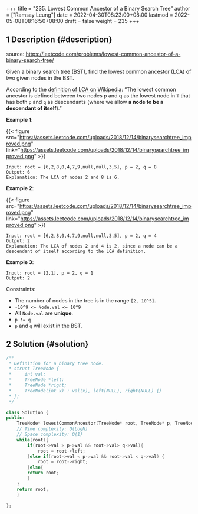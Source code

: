 +++
title = "235. Lowest Common Ancestor of a Binary Search Tree"
author = ["Ramsay Leung"]
date = 2022-04-30T08:23:00+08:00
lastmod = 2022-05-08T08:16:50+08:00
draft = false
weight = 235
+++

## <span class="section-num">1</span> Description {#description}

source: <https://leetcode.com/problems/lowest-common-ancestor-of-a-binary-search-tree/>

Given a binary search tree (BST), find the lowest common ancestor (LCA) of two given nodes in the BST.

According to the [definition of LCA on Wikipedia](https://en.wikipedia.org/wiki/Lowest_common_ancestor): “The lowest common ancestor is defined between two nodes p and q as the lowest node in `T` that has both `p` and `q` as descendants (where we allow **a node to be a descendant of itself**).”

**Example 1**:

{{< figure src="https://assets.leetcode.com/uploads/2018/12/14/binarysearchtree_improved.png" link="https://assets.leetcode.com/uploads/2018/12/14/binarysearchtree_improved.png" >}}

```text
Input: root = [6,2,8,0,4,7,9,null,null,3,5], p = 2, q = 8
Output: 6
Explanation: The LCA of nodes 2 and 8 is 6.
```

**Example 2**:

{{< figure src="https://assets.leetcode.com/uploads/2018/12/14/binarysearchtree_improved.png" link="https://assets.leetcode.com/uploads/2018/12/14/binarysearchtree_improved.png" >}}

```text
Input: root = [6,2,8,0,4,7,9,null,null,3,5], p = 2, q = 4
Output: 2
Explanation: The LCA of nodes 2 and 4 is 2, since a node can be a descendant of itself according to the LCA definition.
```

**Example 3**:

```text
Input: root = [2,1], p = 2, q = 1
Output: 2
```

Constraints:

-   The number of nodes in the tree is in the range `[2, 10^5]`.
-   `-10^9 <= Node.val <= 10^9`
-   All `Node.val` are **unique**.
-   `p != q`
-   `p` and `q` will exist in the BST.


## <span class="section-num">2</span> Solution {#solution}

```C++
/**
 * Definition for a binary tree node.
 * struct TreeNode {
 *     int val;
 *     TreeNode *left;
 *     TreeNode *right;
 *     TreeNode(int x) : val(x), left(NULL), right(NULL) {}
 * };
 */

class Solution {
public:
    TreeNode* lowestCommonAncestor(TreeNode* root, TreeNode* p, TreeNode* q) {
	// Time complexity: O(LogN)
	// Space complexity: O(1)
	while(root){
	    if(root->val > p->val && root->val> q->val){
		    root = root->left;
	    }else if(root->val < p->val && root->val < q->val) {
		    root = root->right;
	    }else{
		return root;
	    }
	}
	return root;
    }

};
```

